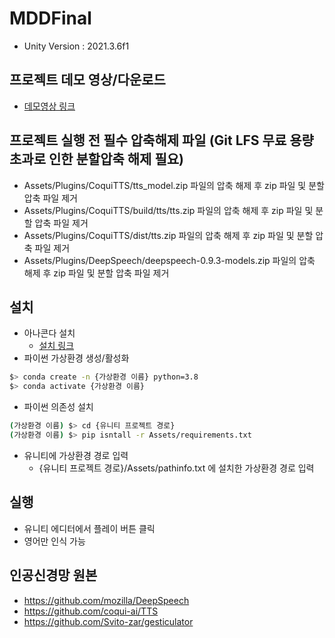 # MDDFinal
- Unity Version : 2021.3.6f1

## 프로젝트 데모 영상/다운로드
- [데모영상 링크](https://vimeo.com/841713865?share=copy)

## 프로젝트 실행 전 필수 압축해제 파일 (Git LFS 무료 용량 초과로 인한 분할압축 해제 필요)
- Assets/Plugins/CoquiTTS/tts_model.zip 파일의 압축 해제 후 zip 파일 및 분할 압축 파일 제거
- Assets/Plugins/CoquiTTS/build/tts/tts.zip 파일의 압축 해제 후 zip 파일 및 분할 압축 파일 제거
- Assets/Plugins/CoquiTTS/dist/tts.zip 파일의 압축 해제 후 zip 파일 및 분할 압축 파일 제거
- Assets/Plugins/DeepSpeech/deepspeech-0.9.3-models.zip 파일의 압축 해제 후 zip 파일 및 분할 압축 파일 제거

## 설치
- 아나콘다 설치
  - [설치 링크](https://www.anaconda.com/download)
- 파이썬 가상환경 생성/활성화
```sh
$> conda create -n {가상환경 이름} python=3.8
$> conda activate {가상환경 이름}
```
- 파이썬 의존성 설치
```sh
(가상환경 이름) $> cd {유니티 프로젝트 경로}
(가상환경 이름) $> pip isntall -r Assets/requirements.txt
```
- 유니티에 가상환경 경로 입력
  - {유니티 프로젝트 경로}/Assets/pathinfo.txt 에 설치한 가상환경 경로 입력

## 실행
- 유니티 에디터에서 플레이 버튼 클릭
- 영어만 인식 가능

## 인공신경망 원본
- https://github.com/mozilla/DeepSpeech
- https://github.com/coqui-ai/TTS
- https://github.com/Svito-zar/gesticulator
